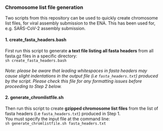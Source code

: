 ### Chromosome list file generation ###
Two scripts from this repository can be used to quickly create chromosome list files, for viral assembly submission to the ENA. This has been used for, e.g. SARS-CoV-2 assembly submission.
<br>
#### 1. create_fasta_headers.bash ####
First run this script to generate **a text file listing all fasta headers** from all fasta.gz files in a specific directory:
<br>
```sh create_fasta_headers.bash```
<br>
<br>
*Note: please be aware that leading whitespaces in fasta headers may cause slight indentations in the output file (i.e ```fasta_headers.txt```) produced by the script. Please check this file for any formatting issues before proceeding to Step 2 below.*
<br>

#### 2. generate_chromlistfile.sh ####
Then run this script to create **gzipped chromosome list files** from the list of fasta headers (i.e ```fasta_headers.txt```) produced in Step 1. 
<br>
You must specify the input file at the command line:
<br>
```sh generate_chromlistfile.sh fasta_headers.txt```


